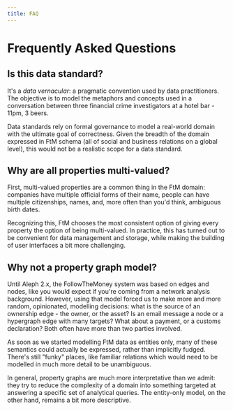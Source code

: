 ```yaml
---
title: FAQ
---
```


# Frequently Asked Questions

## Is this data standard?

It's a *data vernacular*: a pragmatic convention used by data practitioners. The objective is to model the metaphors and concepts used in a conversation between three financial crime investigators at a hotel bar - 11pm, 3 beers. 

Data standards rely on formal governance to model a real-world domain with the ultimate goal of correctness. Given the breadth of the domain expressed in FtM schema (all of social and business relations on a global level), this would not be a realistic scope for a data standard.

## Why are all properties multi-valued?

First, multi-valued properties are a common thing in the FtM domain: companies have multiple official forms of their name, people can have multiple citizenships, names, and, more often than you'd think, ambiguous birth dates.

Recognizing this, FtM chooses the most consistent option of giving every property the option of being multi-valued. In practice, this has turned out to be convenient for data management and storage, while making the building of user interfaces a bit more challenging.

## Why not a property graph model?

Until Aleph 2.x, the FollowTheMoney system was based on edges and nodes, like you would expect if you're coming from a network analysis background. However, using that model forced us to make more and more random, opinionated, modelling decisions: what is the source of an ownership edge - the owner, or the asset? Is an email message a node or a hypergraph edge with many targets? What about a payment, or a customs declaration? Both often have more than two parties involved.

As soon as we started modelling FtM data as entities only, many of these semantics could actually be expressed, rather than implicitly fudged. There's still "funky" places, like familiar relations which would need to be modelled in much more detail to be unambiguous.

In general, property graphs are much more interpretative than we admit: they try to reduce the complexity of a domain into something targeted at answering a specific set of analytical queries. The entity-only model, on the other hand, remains a bit more descriptive.
